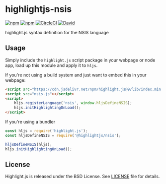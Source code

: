 # highlightjs-nsis

[![npm](https://flat.badgen.net/npm/license/@highlightjs/nsis)](https://www.npmjs.org/package/@highlightjs/nsis)
[![npm](https://flat.badgen.net/npm/v/@highlightjs/nsis)](https://www.npmjs.org/package/@highlightjs/nsis)
[![CircleCI](https://flat.badgen.net/circleci/github/highlightjs/highlightjs-nsis)](https://circleci.com/gh/highlightjs/highlightjs-nsis)
[![David](https://flat.badgen.net/david/dev/highlightjs/highlightjs-nsis)](https://david-dm.org/highlightjs/highlightjs-nsis?)

highlight.js syntax definition for the NSIS language

## Usage

Simply include the `highlight.js` script package in your webpage or node app, load up this module and apply it to `hljs`.

If you're not using a build system and just want to embed this in your webpage:

```html
<script src="https://cdn.jsdelivr.net/npm/highlight.js@9/lib/index.min.js"></script>
<script src="nsis.js"></script>
<script>
    hljs.registerLanguage('nsis', window.hljsDefineNSIS);
    hljs.initHighlightingOnLoad();
</script>
```

If you're using a bundler
   
```js
const hljs = require('highlight.js');
const hljsDefineNSIS = require('@highlightjs/nsis');

hljsDefineNSIS(hljs);
hljs.initHighlightingOnLoad();
```

## License

Highlight.js is released under the BSD License. See [LICENSE](https://raw.githubusercontent.com/highlightjs/highlight.js/master/LICENSE) file for details.
